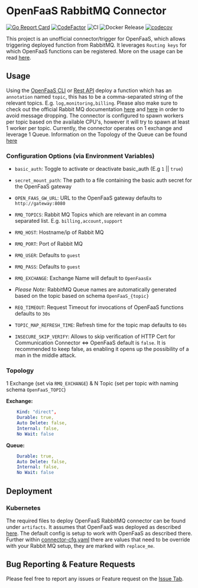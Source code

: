 # OpenFaaS RabbitMQ Connector

[![Go Report Card](https://goreportcard.com/badge/github.com/Templum/rabbitmq-connector)](https://goreportcard.com/report/github.com/Templum/rabbitmq-connector)
[![CodeFactor](https://www.codefactor.io/repository/github/templum/rabbitmq-connector/badge)](https://www.codefactor.io/repository/github/templum/rabbitmq-connector)
![CI](https://github.com/Templum/rabbitmq-connector/workflows/CI/badge.svg)
![Docker Release](https://github.com/Templum/rabbitmq-connector/workflows/Docker%20Release/badge.svg)
[![codecov](https://codecov.io/gh/Templum/rabbitmq-connector/branch/develop/graph/badge.svg)](https://codecov.io/gh/Templum/rabbitmq-connector)

This project is an unofficial connector/trigger for OpenFaaS, which allows triggering deployed function from RabbitMQ.
It leverages `Routing keys` for which OpenFaaS functions can be registered. More on the usage can be read [here](#Usage).

## Usage

Using the [OpenFaaS CLI](https://github.com/openfaas/faas-cli) or [Rest API](https://github.com/openfaas/faas/tree/master/api-docs)
deploy a function which has an `annotation` named `topic`, this has to be a comma-separated string of the relevant topics.
E.g. `log,monitoring,billing`. Please also make sure to check out the official Rabbit MQ documentation [here](https://www.rabbitmq.com/production-checklist.html) and [here](https://www.rabbitmq.com/monitoring.html)
in order to avoid message dropping. The connector is configured to spawn workers per topic based on the available CPU's,
however it will try to spawn at least 1 worker per topic. Currently, the connector operates on 1 exchange and leverage 1
Queue. Information on the Topology of the Queue can be found [here](#Topology)

### Configuration Options (via Environment Variables)

* `basic_auth`: Toggle to activate or deactivate basic_auth (E.g `1` || `true`)
* `secret_mount_path`: The path to a file containing the basic auth secret for the OpenFaaS gateway
* `OPEN_FAAS_GW_URL`: URL to the OpenFaaS gateway defaults to `http://gateway:8080`

* `RMQ_TOPICS`: Rabbit MQ Topics which are relevant in an comma separated list. E.g. `billing,account,support`
* `RMQ_HOST`: Hostname/ip of Rabbit MQ
* `RMQ_PORT`: Port of Rabbit MQ
* `RMQ_USER`: Defaults to `guest`
* `RMQ_PASS`: Defaults to `guest`
* `RMQ_EXCHANGE`: Exchange Name will default to `OpenFaasEx`
* *Please Note:* RabbitMQ Queue names are automatically generated based on the topic based on schema `OpenFaaS_{topic}`

* `REQ_TIMEOUT`: Request Timeout for invocations of OpenFaaS functions defaults to `30s`
* `TOPIC_MAP_REFRESH_TIME`: Refresh time for the topic map defaults to `60s`
* `INSECURE_SKIP_VERIFY`: Allows to skip verification of HTTP Cert for Communication Connector <=> OpenFaaS default is `false`. It is recommended to keep false, as enabling it opens up the possibility of a man in the middle attack.

### Topology

1 Exchange (set via `RMQ_EXCHANGE`) & N Topic (set per topic with naming schema `OpenFaaS_TOPIC`)

**Exchange:**

```yaml
    Kind: "direct",
    Durable: true,
    Auto Delete: false,
    Internal: false,
    No Wait: false
```

**Queue:**

```yaml
    Durable: true,
    Auto Delete: false,
    Internal: false,
    No Wait: false
```

## Deployment

### Kubernetes

The required files to deploy OpenFaaS RabbitMQ connector can be found under `artifacts`. It assumes that OpenFaaS was
deployed as described [here](https://github.com/openfaas/faas-netes/blob/master/yaml/README.md). The default config is
setup to work with OpenFaaS as described there. Further within [connector-cfg.yaml](./artifacts/connector-cfg.yaml) there
are values that need to be override with your Rabbit MQ setup, they are marked with `replace_me`.

## Bug Reporting & Feature Requests

Please feel free to report any issues or Feature request on the [Issue Tab](https://github.com/Templum/rabbitmq-connector/issues).
